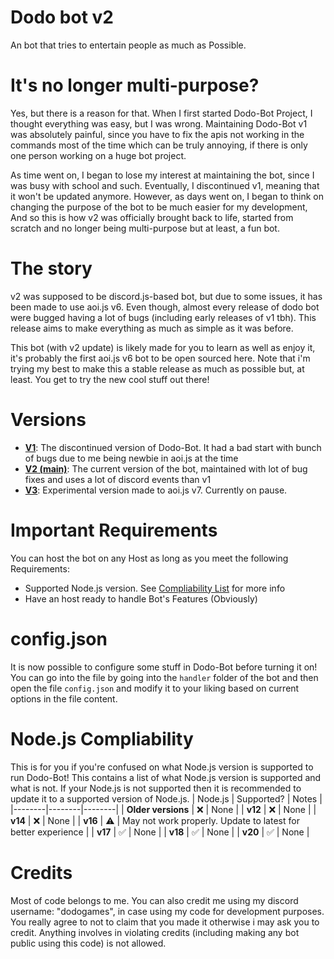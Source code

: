 # Dodo bot v2
An bot that tries to entertain people as much as Possible.

# It's no longer multi-purpose?
Yes, but there is a reason for that. When I first started Dodo-Bot Project, I thought everything was easy, but I was wrong. Maintaining Dodo-Bot v1 was absolutely painful, since you have to fix the apis not working in the commands most of the time which can be truly annoying, if there is only one person working on a huge bot project. 

As time went on, I began to lose my interest at maintaining the bot, since I was busy with school and such. Eventually, I discontinued v1, meaning that it won't be updated anymore. However, as days went on, I began to think on changing the purpose of the bot to be much easier for my development, And so this is how v2 was officially brought back to life, started from scratch and no longer being multi-purpose but at least, a fun bot.

# The story
v2 was supposed to be discord.js-based bot, but due to some issues, it has been made to use aoi.js v6. Even though, almost every release of dodo bot were bugged having a lot of bugs (including early releases of v1 tbh). This release aims to make everything as much as simple as it was before. 

This bot (with v2 update) is likely made for you to learn as well as enjoy it, it's probably the first aoi.js v6 bot to be open sourced here. Note that i'm trying my best to make this a stable release as much as possible but, at least. You get to try the new cool stuff out there!
# Versions
* **[V1](https://github.com/DodoGames7/Dodo-Bot/tree/v1)**: The discontinued version of Dodo-Bot. It had a bad start with bunch of bugs due to me being newbie in aoi.js at the time
* **[V2 (main)](https://github.com/DodoGames7/Dodo-Bot/tree/v2)**: The current version of the bot, maintained with lot of bug fixes and uses a lot of discord events than v1
* **[V3](https://github.com/DodoGames7/Dodo-Bot/tree/v3)**: Experimental version made to aoi.js v7. Currently on pause.
# Important Requirements
You can host the bot on any Host as long as you meet the following Requirements:
* Supported Node.js version. See [Compliability List](https://github.com/DodoGames7/Dodo-Bot#nodejs-compliability) for more info
* Have an host ready to handle Bot's Features (Obviously)


# config.json
It is now possible to configure some stuff in Dodo-Bot before turning it on! You can go into the file by going into the `handler` folder of the bot and then open the file `config.json` and modify it to your liking based on current options in the file content.
# Node.js Compliability
This is for you if you're confused on what Node.js version is supported to run Dodo-Bot! This contains a list of what Node.js version is supported and what is not. If your Node.js is not supported then it is recommended to update it to a supported version of Node.js.
| Node.js | Supported? | Notes |
|--------|--------|--------|
| **Older versions** | ❌ | None |
| **v12** | ❌ | None |
| **v14** | ❌ | None |
| **v16** | ⚠  | May not work properly. Update to latest for better experience |
| **v17** | ✅ | None |
| **v18** | ✅ | None | 
| **v20** | ✅ | None |

# Credits
Most of code belongs to me. You can also credit me using my discord username: "dodogames", in case using my code for development purposes. You really agree to not to claim that you made it otherwise i may ask you to credit. Anything involves in violating credits (including making any bot public using this code) is not allowed.